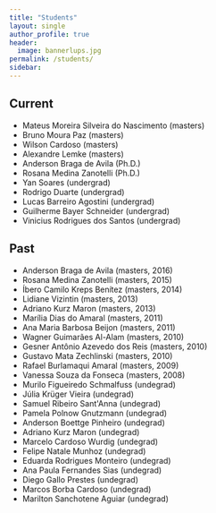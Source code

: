 ```yaml
---
title: "Students"
layout: single
author_profile: true
header:
  image: bannerlups.jpg
permalink: /students/
sidebar:
---
```

## Current

* Mateus Moreira Silveira do Nascimento (masters)
* Bruno Moura Paz (masters)
* Wilson Cardoso (masters)
* Alexandre Lemke (masters)
* Anderson Braga de Avila (Ph.D.)
* Rosana Medina Zanotelli (Ph.D.)
* Yan Soares (undergrad)
* Rodrigo Duarte (undergrad)
* Lucas Barreiro Agostini (undergrad)
* Guilherme Bayer Schneider (undergrad)
* Vinicius Rodrigues dos Santos (undergrad)

## Past

* Anderson Braga de Avila (masters, 2016)
* Rosana Medina Zanotelli (masters, 2015)
* Íbero Camilo Kreps Benítez (masters, 2014)
* Lidiane Vizintin (masters, 2013)
* Adriano Kurz Maron (masters, 2013)
* Marília Dias do Amaral (masters, 2011)
* Ana Maria Barbosa Beijon (masters, 2011)
* Wagner Guimarães Al-Alam (masters, 2010)
* Gesner Antônio Azevedo dos Reis (masters, 2010)
* Gustavo Mata Zechlinski (masters, 2010)
* Rafael Burlamaqui Amaral (masters, 2009)
* Vanessa Souza da Fonseca (masters, 2008)
* Murilo Figueiredo Schmalfuss (undegrad)
* Júlia Krüger Vieira (undegrad)
* Samuel Ribeiro Sant'Anna (undegrad)
* Pamela Polnow Gnutzmann (undegrad)
* Anderson Boettge Pinheiro (undegrad)
* Adriano Kurz Maron (undegrad)
* Marcelo Cardoso Wurdig (undegrad)
* Felipe Natale Munhoz (undegrad)
* Eduarda Rodrigues Monteiro (undegrad)
* Ana Paula Fernandes Sias (undegrad)
* Diego Gallo Prestes (undegrad)
* Marcos Borba Cardoso (undegrad)
* Marilton Sanchotene Aguiar (undegrad)

